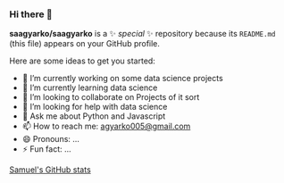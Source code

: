 ### Hi there 👋


**saagyarko/saagyarko** is a ✨ _special_ ✨ repository because its `README.md` (this file) appears on your GitHub profile.

Here are some ideas to get you started:

- 🔭 I’m currently working on some data science projects
- 🌱 I’m currently learning data science 
- 👯 I’m looking to collaborate on Projects of it sort
- 🤔 I’m looking for help with data science
- 💬 Ask me about Python and Javascript 
- 📫 How to reach me: agyarko005@gmail.com
- 😄 Pronouns: ...
- ⚡ Fun fact: ...

[Samuel's GitHub stats](https://github-readme-stats.vercel.app/api?username=saagyarko&show_icons=true&theme=merko)
